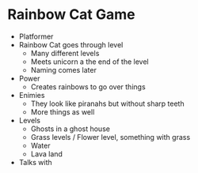 # Rainbow Cat Game

- Platformer
- Rainbow Cat goes through level
    - Many different levels
    - Meets unicorn a the end of the level
    - Naming comes later
- Power
    - Creates rainbows to go over things
- Enimies
    - They look like piranahs but without sharp teeth
    - More things as well
- Levels
    - Ghosts in a ghost house
    - Grass levels / Flower level, something with grass
    - Water
    - Lava land
- Talks with

